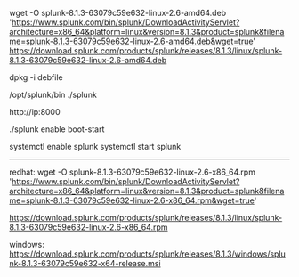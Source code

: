 wget -O splunk-8.1.3-63079c59e632-linux-2.6-amd64.deb 'https://www.splunk.com/bin/splunk/DownloadActivityServlet?architecture=x86_64&platform=linux&version=8.1.3&product=splunk&filename=splunk-8.1.3-63079c59e632-linux-2.6-amd64.deb&wget=true'
https://download.splunk.com/products/splunk/releases/8.1.3/linux/splunk-8.1.3-63079c59e632-linux-2.6-amd64.deb

dpkg -i debfile


/opt/splunk/bin
./splunk


http://ip:8000

./splunk enable boot-start

systemctl enable splunk
systemctl start splunk

---
redhat:
wget -O splunk-8.1.3-63079c59e632-linux-2.6-x86_64.rpm 'https://www.splunk.com/bin/splunk/DownloadActivityServlet?architecture=x86_64&platform=linux&version=8.1.3&product=splunk&filename=splunk-8.1.3-63079c59e632-linux-2.6-x86_64.rpm&wget=true'

https://download.splunk.com/products/splunk/releases/8.1.3/linux/splunk-8.1.3-63079c59e632-linux-2.6-x86_64.rpm

windows:
https://download.splunk.com/products/splunk/releases/8.1.3/windows/splunk-8.1.3-63079c59e632-x64-release.msi